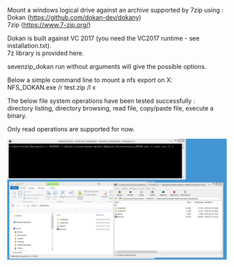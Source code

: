 Mount a windows logical drive against an archive supported by 7zip using :<br/>
Dokan (https://github.com/dokan-dev/dokany) <br/>
7zip (https://www.7-zip.org/) <br/>

Dokan is built against VC 2017 (you need the VC2017 runtime - see installation.txt).<br/>
7z library is provided here.<br/>

sevenzip_dokan run without arguments will give the possible options.<br/>

Below a simple command line to mount a nfs export on X:<br/>
NFS_DOKAN.exe /r test.zip /l x<br/>

The below file system operations have been tested successfully :<br/>
directory listing, directory browsing, read file, copy/paste file, execute a binary.

Only read operations are supported for now.

![Screenshot](screenshot.png)


